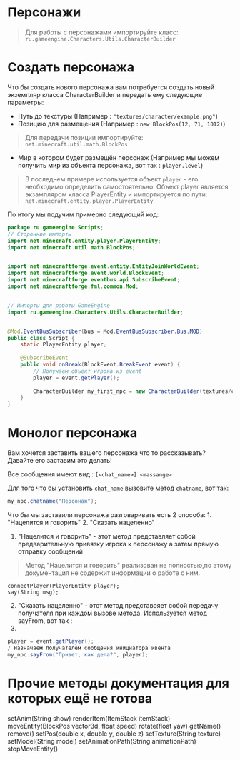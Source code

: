 # Персонажи

> Для работы с персонажами импортируйте класс:
> `ru.gameengine.Characters.Utils.CharacterBuilder`

# Создать персонажа

Что бы создать нового персонажа вам потребуется создать новый экземпляр класса CharacterBuilder и передать ему следующие параметры:

* Путь до текстуры (Например : `"textures/character/example.png"`)
* Позицию для размещения (Например : `new BlockPos(12, 71, 1012)`)
> Для передачи позиции импортируйте: `net.minecraft.util.math.BlockPos`

* Мир в котором будет размещён персонаж (Например мы можем получить мир из объекта персонажа, вот так : `player.level`)

> В последнем примере используется объект `player` -  его необходимо определить самостоятельно.
> Объект player является экзампляром класса PlayerEntity и импортируется по пути: `net.minecraft.entity.player.PlayerEntity`

По итогу мы подучим примерно следующий код:

```java
package ru.gameengine.Scripts;
// Сторонние импорты
import net.minecraft.entity.player.PlayerEntity;
import net.minecraft.util.math.BlockPos;


import net.minecraftforge.event.entity.EntityJoinWorldEvent;
import net.minecraftforge.event.world.BlockEvent;
import net.minecraftforge.eventbus.api.SubscribeEvent;
import net.minecraftforge.fml.common.Mod;


// Импорты для работы GameEngine
import ru.gameengine.Characters.Utils.CharacterBuilder;


@Mod.EventBusSubscriber(bus = Mod.EventBusSubscriber.Bus.MOD)
public class Script {
    static PlayerEntity player;
    
    @SubscribeEvent
    public void onBreak(BlockEvent.BreakEvent event) {
        // Получаем объект игрока из event
        player = event.getPlayer();
        
        CharacterBuilder my_first_npc = new CharacterBuilder(textures/character/example.png", new BlockPos(12, 71, 1012), player.level);
    }
}
```
 
 
# Монолог персонажа

Вам хочется заставить вашего персонажа что то рассказывать?
Давайте его заставим это делать!

Все сообщения имеют вид : `[<chat_name>] <massange>`

Для того что бы установить `chat_name` вызовите метод `chatname`, вот так:
```java
my_npc.chatname("Персонаж");
```

Что бы мы заставили персонажа разговаривать есть 2 способа:
    1. "Нацелится и говорить"
    2. "Сказать нацеленно"

1. "Нацелится и говорить" - этот метод представляет собой предварительную привязку игрока к персонажу а затем прямую отправку сообщений

> Метод "Нацелится и говорить" реализован не полностью,по этому документация не содержит информации о работе с ним.

```comment
connectPlayer(PlayerEntity player);
say(String msg);
```

2. "Сказать нацеленно" - этот метод представояет собой передачу получателя при каждом вызове метода. Используется метод sayFrom, вот так :
3. 
```java
player = event.getPlayer();
/ Назначаем получателем сообщения инициатора ивента
my_npc.sayFrom("Привет, как дела?", player);
```












# Прочие методы документация для которых ещё не готова




setAnim(String show)
renderItem(ItemStack itemStack)
moveEntity(BlockPos vector3d, float speed)
rotate(float yaw)
getName()
remove()
setPos(double x, double y, double z)
setTexture(String texture) 
setModel(String model)
setAnimationPath(String animationPath)
stopMoveEntity()